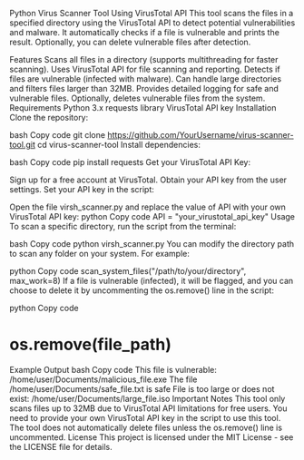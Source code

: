 Python Virus Scanner Tool Using VirusTotal API
This tool scans the files in a specified directory using the VirusTotal API to detect potential vulnerabilities and malware. It automatically checks if a file is vulnerable and prints the result. Optionally, you can delete vulnerable files after detection.

Features
Scans all files in a directory (supports multithreading for faster scanning).
Uses VirusTotal API for file scanning and reporting.
Detects if files are vulnerable (infected with malware).
Can handle large directories and filters files larger than 32MB.
Provides detailed logging for safe and vulnerable files.
Optionally, deletes vulnerable files from the system.
Requirements
Python 3.x
requests library
VirusTotal API key
Installation
Clone the repository:

bash
Copy code
git clone https://github.com/YourUsername/virus-scanner-tool.git
cd virus-scanner-tool
Install dependencies:

bash
Copy code
pip install requests
Get your VirusTotal API Key:

Sign up for a free account at VirusTotal.
Obtain your API key from the user settings.
Set your API key in the script:

Open the file virsh_scanner.py and replace the value of API with your own VirusTotal API key:
python
Copy code
API = "your_virustotal_api_key"
Usage
To scan a specific directory, run the script from the terminal:

bash
Copy code
python virsh_scanner.py
You can modify the directory path to scan any folder on your system. For example:

python
Copy code
scan_system_files("/path/to/your/directory", max_work=8)
If a file is vulnerable (infected), it will be flagged, and you can choose to delete it by uncommenting the os.remove() line in the script:

python
Copy code
# os.remove(file_path)
Example Output
bash
Copy code
This file is vulnerable: /home/user/Documents/malicious_file.exe
The file /home/user/Documents/safe_file.txt is safe
File is too large or does not exist: /home/user/Documents/large_file.iso
Important Notes
This tool only scans files up to 32MB due to VirusTotal API limitations for free users.
You need to provide your own VirusTotal API key in the script to use this tool.
The tool does not automatically delete files unless the os.remove() line is uncommented.
License
This project is licensed under the MIT License - see the LICENSE file for details.

